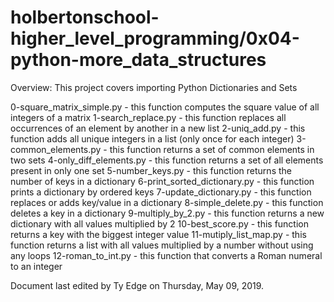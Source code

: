 # holbertonschool-higher_level_programming/0x04-python-more_data_structures


Overview: This project covers importing Python Dictionaries and Sets

0-square_matrix_simple.py - this function computes the square value of all integers of a matrix
1-search_replace.py - this function replaces all occurrences of an element by another in a new list
2-uniq_add.py  - this function adds all unique integers in a list (only once for each integer)
3-common_elements.py - this function returns a set of common elements in two sets
4-only_diff_elements.py - this function returns a set of all elements present in only one set
5-number_keys.py - this function returns the number of keys in a dictionary
6-print_sorted_dictionary.py - this function prints a dictionary by ordered keys
7-update_dictionary.py - this function replaces or adds key/value in a dictionary
8-simple_delete.py - this function deletes a key in a dictionary
9-multiply_by_2.py - this function returns a new dictionary with all values multiplied by 2
10-best_score.py - this function returns a key with the biggest integer value
11-mutiply_list_map.py - this function returns a list with all values multiplied by a number without using any loops
12-roman_to_int.py - this function that converts a Roman numeral to an integer


Document last edited by Ty Edge on Thursday, May 09, 2019.